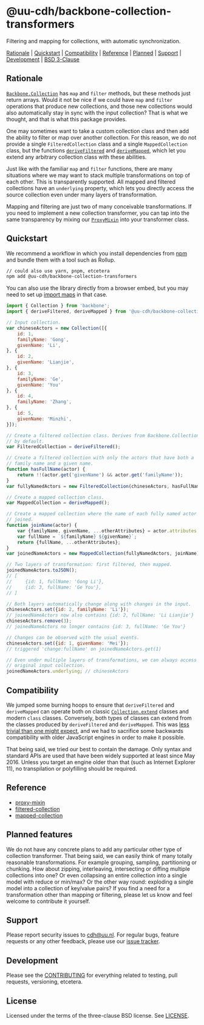 # @uu-cdh/backbone-collection-transformers

Filtering and mapping for collections, with automatic synchronization.

[Rationale](#rationale) | [Quickstart](#quickstart) | [Compatibility](#compatibility) | [Reference](#reference) | [Planned](#planned-features) | [Support](#support) | [Development](CONTRIBUTING.md) | [BSD 3-Clause](LICENSE)

## Rationale

[`Backbone.Collection`][bb-collection] has `map` and `filter` methods, but these methods just return arrays. Would it not be nice if we could have `map` and `filter` operations that produce new collections, and those new collections would also automatically stay in sync with the input collection? That is what we thought, and that is what this package provides.

One may sometimes want to take a custom collection class and then add the ability to filter or map over another collection. For this reason, we do not provide a single `FilteredCollection` class and a single `MappedCollection` class, but the functions [`deriveFiltered`](doc/filtered-collection.md) and [`deriveMapped`](doc/mapped-collection.md), which let you extend any arbitrary collection class with these abilities.

Just like with the familiar `map` and `filter` functions, there are many situations where we may want to stack multiple transformations on top of each other. This is transparently supported. All mapped and filtered collections have an `underlying` property, which lets you directly access the source collection even under many layers of transformation.

Mapping and filtering are just two of many conceivable transformations. If you need to implement a new collection transformer, you can tap into the same transparency by mixing our [`ProxyMixin`](doc/proxy-mixin.md) into your transformer class.

[backbone]: https://backbonejs.org/
[bb-collection]: https://backbonejs.org/#Collection
[bb-col-extend]: https://backbonejs.org/#Collection-extend

## Quickstart

We recommend a workflow in which you install dependencies from [npm](https://npmjs.com/) and bundle them with a tool such as Rollup.

``` bash
// could also use yarn, pnpm, etcetera
npm add @uu-cdh/backbone-collection-transformers
```

You can also use the library directly from a browser embed, but you may need to set up [import maps][import-map] in that case.

[import-map]: https://developer.mozilla.org/docs/Web/HTML/Element/script/type/importmap
[ts-mixin]: https://www.typescriptlang.org/docs/handbook/mixins.html

```js
import { Collection } from 'backbone';
import { deriveFiltered, deriveMapped } from '@uu-cdh/backbone-collection-transformers';

// Input collection.
var chineseActors = new Collection([{
    id: 1,
    familyName: 'Gong',
    givenName: 'Li',
}, {
    id: 2,
    givenName: 'Lianjie',
}, {
    id: 3,
    familyName: 'Ge',
    givenName: 'You'
}, {
    id: 4,
    familyName: 'Zhang',
}, {
    id: 5,
    givenName: 'Minzhi',
}]);

// Create a filtered collection class. Derives from Backbone.Collection
// by default.
var FilteredCollection = deriveFiltered();

// Create a filtered collection with only the actors that have both a
// family name and a given name.
function hasFullName(actor) {
    return !!(actor.get('givenName') && actor.get('familyName'));
}
var fullyNamedActors = new FilteredCollection(chineseActors, hasFullName);

// Create a mapped collection class.
var MappedCollection = deriveMapped();

// Create a mapped collection where the name of each fully named actor is
// joined.
function joinName(actor) {
    var {familyName, givenName, ...otherAttributes} = actor.attributes;
    var fullName = `${familyName} ${givenName}`;
    return {fullName, ...otherAttributes};
}
var joinedNameActors = new MappedCollection(fullyNamedActors, joinName);

// Two layers of transformation: first filtered, then mapped.
joinedNameActors.toJSON();
// [
//     {id: 1, fullName: 'Gong Li'},
//     {id: 3, fullName: 'Ge You'},
// ]

// Both layers automatically change along with changes in the input.
chineseActors.set({id: 2, familyName: 'Li'});
// joinedNameActors now also contains {id: 2, fullName: 'Li Lianjie'}
chineseActors.remove(3);
// joinedNameActors no longer contains {id: 3, fullName: 'Ge You'}

// Changes can be observed with the usual events.
chineseActors.set({id: 1, givenName: 'Mei'});
// triggered 'change:fullName' on joinedNameActors.get(1)

// Even under multiple layers of transformations, we can always access the
// original input collection.
joinedNameActors.underlying; // chineseActors
```

## Compatibility

We jumped some burning hoops to ensure that `deriveFiltered` and `deriveMapped` can operate both on classic [`Collection.extend`][bb-col-extend] classes and modern `class` classes. Conversely, both types of classes can extend from the classes produced by `deriveFiltered` and `deriveMapped`. This was [less trivial than one might expect][so-classes], and we had to sacrifice some backwards compatibility with older JavaScript engines in order to make it possible.

[so-classes]: https://stackoverflow.com/q/33369131

That being said, we tried our best to contain the damage. Only syntax and standard APIs are used that have been widely supported at least since May 2016. Unless you target an engine older than that (such as Internet Explorer 11), no transpilation or polyfilling should be required.

## Reference

- [proxy-mixin](proxy-mixin.md)
- [filtered-collection](filtered-collection.md)
- [mapped-collection](mapped-collection.md)

## Planned features

We do not have any concrete plans to add any particular other type of collection transformer. That being said, we can easily think of many totally reasonable transformations. For example grouping, sampling, partitioning or chunking. How about zipping, interleaving, intersecting or diffing multiple collections into one? Or even collapsing an entire collection into a single model with reduce or min/max? Or the other way round: exploding a single model into a collection of key/value pairs? If you find a need for a transformation other than mapping or filtering, please let us know and feel welcome to contribute it yourself.

## Support

Please report security issues to cdh@uu.nl. For regular bugs, feature requests or any other feedback, please use our [issue tracker][issues].

[issues]: https://github.com/CentreForDigitalHumanities/backbone-collection-transformers/issues

## Development

Please see the [CONTRIBUTING](CONTRIBUTING.md) for everything related to testing, pull requests, versioning, etcetera.

## License

Licensed under the terms of the three-clause BSD license. See [LICENSE](LICENSE).

